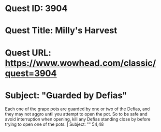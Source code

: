 # Quest ID: 3904
# Quest Title: Milly's Harvest
# Quest URL: https://www.wowhead.com/classic/quest=3904
# Subject: "Guarded by Defias"
Each one of the grape pots are guarded by one or two of the Defias, and they may not aggro until you attempt to open the pot. So to be safe and avoid interruption when opening, kill any Defias standing close by before trying to open one of the pots. | Subject: "<Blank>"
54,48